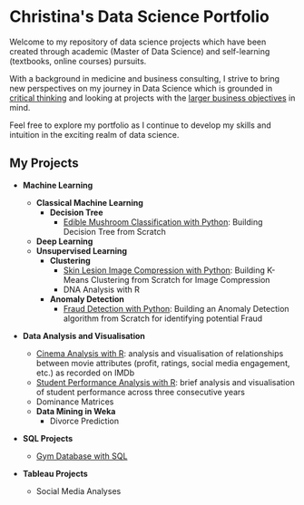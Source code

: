 # Christina's Data Science Portfolio
Welcome to my repository of data science projects which have been created through academic (Master of Data Science) and self-learning (textbooks, online courses) pursuits. 

With a background in medicine and business consulting, I strive to bring new perspectives on my journey in Data Science which is grounded in <ins>critical thinking</ins> and looking at projects with the <ins>larger business objectives</ins> in mind.

Feel free to explore my portfolio as I continue to develop my skills and intuition in the exciting realm of data science.

## My Projects
* **Machine Learning**
  - **Classical Machine Learning**
    - **Decision Tree**
      - [Edible Mushroom Classification with Python](Mushroom%20Classification.ipynb): Building Decision Tree from Scratch 
  - **Deep Learning**
  - **Unsupervised Learning**
    - **Clustering**
      - [Skin Lesion Image Compression with Python](Skin%20Lesion%20K-Means%20Clustering.ipynb): Building K-Means Clustering from Scratch for Image Compression
      - DNA Analysis with R
    - **Anomaly Detection**
      - [Fraud Detection with Python](Transaction%20Fraud%20Anomaly%20Detection.ipynb): Building an Anomaly Detection algorithm from Scratch for identifying potential Fraud
 
* **Data Analysis and Visualisation**
  - [Cinema Analysis with R](Data%20Analysis%20of%20IMDB%20Dataset.ipynb): analysis and visualisation of relationships between movie attributes (profit, ratings, social media engagement, etc.) as recorded on IMDb
  - [Student Performance Analysis with R](Data%20Analysis%20of%20Student%20Marks.ipynb): brief analysis and visualisation of student performance across three consecutive years
  - Dominance Matrices
  - **Data Mining in Weka**
    - Divorce Prediction
* **SQL Projects**
    - [Gym Database with SQL](Gym_SQL.ipynb)
* **Tableau Projects**
    - Social Media Analyses


